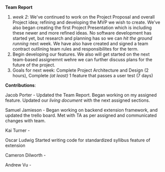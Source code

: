 **Team Report**
  1. *week 2*: We've continued to work on the Project Proposal and overall Project idea; refining and developing the MVP we wish to create. We've also began creating the first Project Presentation which is including these newer and more refined ideas. No software development has started yet, but research and planning has so we can *hit the ground running* next week. We have also have created and signed a team contract outlining team rules and responsibilites for the term. 
  2. Begin developing our features. We also will get started on the next team-based assignemnt wehre we can further discuss plans for the future of the project.
  3. Goals for next week: Complete Project Architecture and Design (2 hours), Complete *(at least)* 1 feature that passes a user test (7 days)

**Contributions**:

  Jacob Porter - Updated the Team Report. Began working on my assigned feature. Updated our *living document* with the next assigned sections.
  
  Samuel Jamieson - Began working on backend extension framework, and updated the trello board. Met with TA as per assigned and communicated changes with team.
  
  Kai Turner - 
  
  Oscar Ludwig Started writing code for standardized syllibus feature of extension

  Cameron Dilworth - 

  Andrew Vu - 

